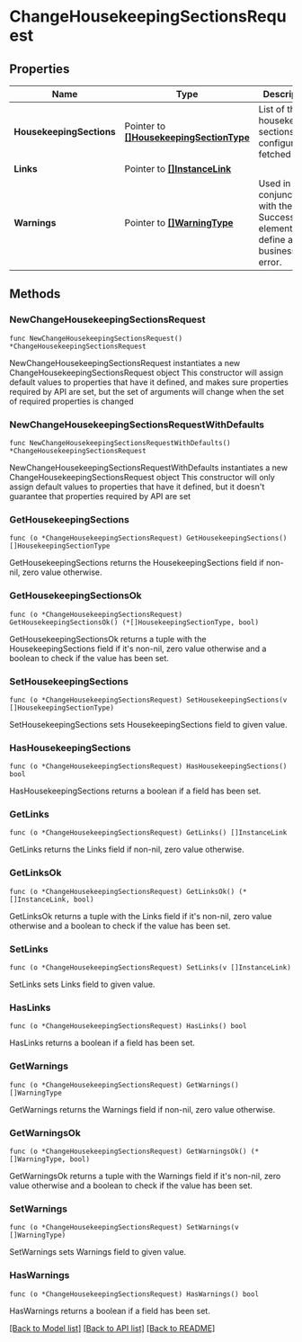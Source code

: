 # ChangeHousekeepingSectionsRequest

## Properties

Name | Type | Description | Notes
------------ | ------------- | ------------- | -------------
**HousekeepingSections** | Pointer to [**[]HousekeepingSectionType**](HousekeepingSectionType.md) | List of the housekeeping sections to be configured or fetched | [optional] 
**Links** | Pointer to [**[]InstanceLink**](InstanceLink.md) |  | [optional] 
**Warnings** | Pointer to [**[]WarningType**](WarningType.md) | Used in conjunction with the Success element to define a business error. | [optional] 

## Methods

### NewChangeHousekeepingSectionsRequest

`func NewChangeHousekeepingSectionsRequest() *ChangeHousekeepingSectionsRequest`

NewChangeHousekeepingSectionsRequest instantiates a new ChangeHousekeepingSectionsRequest object
This constructor will assign default values to properties that have it defined,
and makes sure properties required by API are set, but the set of arguments
will change when the set of required properties is changed

### NewChangeHousekeepingSectionsRequestWithDefaults

`func NewChangeHousekeepingSectionsRequestWithDefaults() *ChangeHousekeepingSectionsRequest`

NewChangeHousekeepingSectionsRequestWithDefaults instantiates a new ChangeHousekeepingSectionsRequest object
This constructor will only assign default values to properties that have it defined,
but it doesn't guarantee that properties required by API are set

### GetHousekeepingSections

`func (o *ChangeHousekeepingSectionsRequest) GetHousekeepingSections() []HousekeepingSectionType`

GetHousekeepingSections returns the HousekeepingSections field if non-nil, zero value otherwise.

### GetHousekeepingSectionsOk

`func (o *ChangeHousekeepingSectionsRequest) GetHousekeepingSectionsOk() (*[]HousekeepingSectionType, bool)`

GetHousekeepingSectionsOk returns a tuple with the HousekeepingSections field if it's non-nil, zero value otherwise
and a boolean to check if the value has been set.

### SetHousekeepingSections

`func (o *ChangeHousekeepingSectionsRequest) SetHousekeepingSections(v []HousekeepingSectionType)`

SetHousekeepingSections sets HousekeepingSections field to given value.

### HasHousekeepingSections

`func (o *ChangeHousekeepingSectionsRequest) HasHousekeepingSections() bool`

HasHousekeepingSections returns a boolean if a field has been set.

### GetLinks

`func (o *ChangeHousekeepingSectionsRequest) GetLinks() []InstanceLink`

GetLinks returns the Links field if non-nil, zero value otherwise.

### GetLinksOk

`func (o *ChangeHousekeepingSectionsRequest) GetLinksOk() (*[]InstanceLink, bool)`

GetLinksOk returns a tuple with the Links field if it's non-nil, zero value otherwise
and a boolean to check if the value has been set.

### SetLinks

`func (o *ChangeHousekeepingSectionsRequest) SetLinks(v []InstanceLink)`

SetLinks sets Links field to given value.

### HasLinks

`func (o *ChangeHousekeepingSectionsRequest) HasLinks() bool`

HasLinks returns a boolean if a field has been set.

### GetWarnings

`func (o *ChangeHousekeepingSectionsRequest) GetWarnings() []WarningType`

GetWarnings returns the Warnings field if non-nil, zero value otherwise.

### GetWarningsOk

`func (o *ChangeHousekeepingSectionsRequest) GetWarningsOk() (*[]WarningType, bool)`

GetWarningsOk returns a tuple with the Warnings field if it's non-nil, zero value otherwise
and a boolean to check if the value has been set.

### SetWarnings

`func (o *ChangeHousekeepingSectionsRequest) SetWarnings(v []WarningType)`

SetWarnings sets Warnings field to given value.

### HasWarnings

`func (o *ChangeHousekeepingSectionsRequest) HasWarnings() bool`

HasWarnings returns a boolean if a field has been set.


[[Back to Model list]](../README.md#documentation-for-models) [[Back to API list]](../README.md#documentation-for-api-endpoints) [[Back to README]](../README.md)


